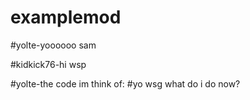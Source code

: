 # examplemod
#yolte-yoooooo sam


#kidkick76-hi wsp


#yolte-the code im think of:
#yo wsg what do i do now?


